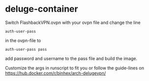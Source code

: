 # deluge-container
Switch FlashbackVPN.ovpn with your ovpn file and change the line 
```
auth-user-pass
```
in the ovpn-file to
```
auth-user-pass pass
```
add password and username to the pass file and build the image.

Customize the args in runscript to fit you or follow the guide-lines on https://hub.docker.com/r/binhex/arch-delugevpn/
